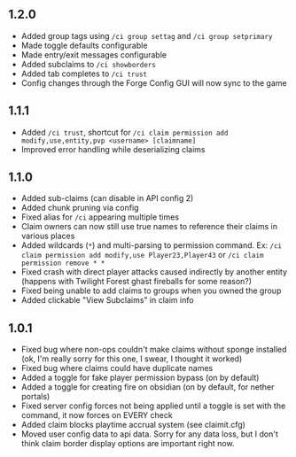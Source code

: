 1.2.0
-
 - Added group tags using `/ci group settag` and `/ci group setprimary`
 - Made toggle defaults configurable
 - Made entry/exit messages configurable
 - Added subclaims to `/ci showborders`
 - Added tab completes to `/ci trust`
 - Config changes through the Forge Config GUI will now sync to the game

1.1.1
-
 - Added `/ci trust`, shortcut for `/ci claim permission add modify,use,entity,pvp <username> [claimname]`
 - Improved error handling while deserializing claims

1.1.0
-
 - Added sub-claims (can disable in API config 2)
 - Added chunk pruning via config
 - Fixed alias for `/ci` appearing multiple times
 - Claim owners can now still use true names to reference their claims in various places
 - Added wildcards (`*`) and multi-parsing to permission command. Ex: `/ci claim permission add modify,use Player23,Player43` or `/ci claim permission remove * *`
 - Fixed crash with direct player attacks caused indirectly by another entity (happens with Twilight Forest ghast fireballs for some reason?)
 - Fixed being unable to add claims to groups when you owned the group
 - Added clickable "View Subclaims" in claim info

1.0.1
-
 - Fixed bug where non-ops couldn't make claims without sponge installed (ok, I'm really sorry for this one, I swear, I thought it worked)
 - Fixed bug where claims could have duplicate names
 - Added a toggle for fake player permission bypass (on by default)
 - Added a toggle for creating fire on obsidian (on by default, for nether portals)
 - Fixed server config forces not being applied until a toggle is set with the command, it now forces on EVERY check
 - Added claim blocks playtime accrual system (see claimit.cfg)
 - Moved user config data to api data. Sorry for any data loss, but I don't think claim border display options are important right now.